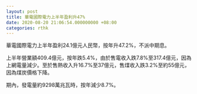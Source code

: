 ```yaml
---
layout: post
title: 華電國際電力上半年盈利升47%
date: 2020-08-20 21:06:54.000000000 +08:00
categories: rthk
---
```


華電國際電力上半年盈利24.1億元人民幣，按年升47.2%，不派中期息。

上半年營業額409.4億元，按年跌5.4%，由於售電收入跌7.8%至317.4億元，因為上網電量減少。至於售熱收入升16.7%至37億元，售煤收入跌3.2%至約55億元，因為煤炭價格下降。

期內，發電量約9298萬兆瓦時，按年減少8.7%。
